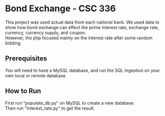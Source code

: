 # Bond Exchange - CSC 336
This project was used actual data from each national bank. We used data to show how bond exchange can effect the prime interest rate, exchange rate, currency, currency supply, and coupon.  
However, the php focused mainly on the interest rate after some random bidding.

## Prerequisites
You will need to have a MySQL database, and run the SQL ingestion on your own local or remote database.

## How to Run
First run "populate_db.py" on MySQL to create a new database.  
Then run "interest_rate.py" to get the result.
